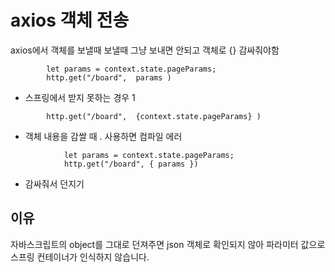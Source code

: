 # axios 객체 전송

axios에서 객체를 보낼때 보낼때 그냥 보내면 안되고 객체로 {} 감싸줘야함

```
        let params = context.state.pageParams;
        http.get("/board",  params )

```

-   스프링에서 받지 못하는 경우 1

```
        http.get("/board",  {context.state.pageParams} )
```

-   객체 내용을 감쌀 때 . 사용하면 컴파일 에러

```
            let params = context.state.pageParams;
            http.get("/board", { params })
```

-   감싸줘서 던지기

## 이유

자바스크립트의 object를 그대로 던져주면 json 객체로 확인되지 않아 파라미터 값으로 스프링 컨테이너가 인식하지 않습니다.

